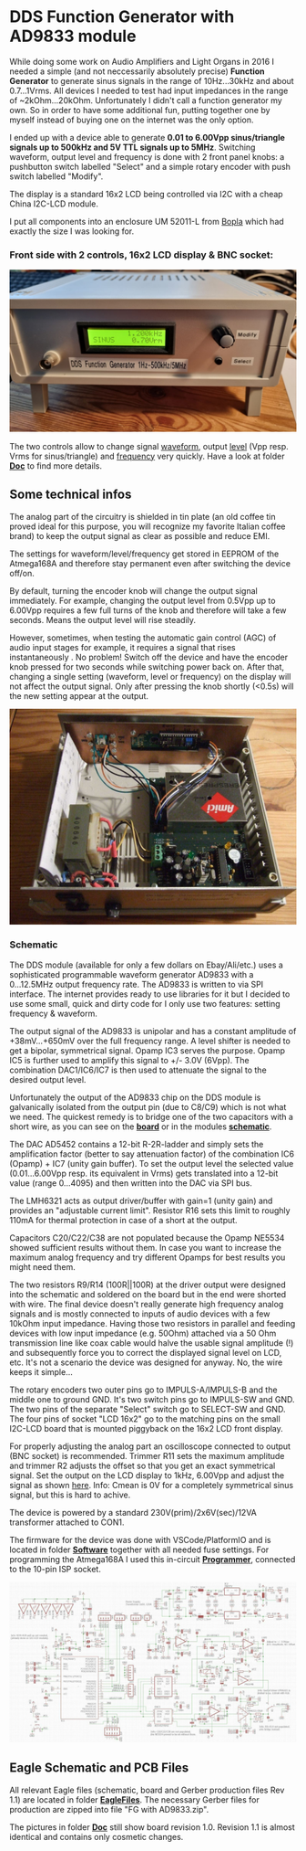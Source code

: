 # DDS Function Generator with AD9833 module #

While doing some work on Audio Amplifiers and Light Organs in 2016 I needed a simple (and not neccessarily absolutely precise) **Function Generator** to generate sinus signals in the range of 10Hz...30kHz and about 0.7...1Vrms. All devices I needed to test had input impedances in the range of ~2kOhm...20kOhm. Unfortunately I didn't call a function generator my own. So in order to have some additional fun, putting together one by myself instead of buying one on the internet was the only option. 

I ended up with a device able to generate **0.01 to 6.00Vpp sinus/triangle signals up to 500kHz and 5V TTL signals up to 5MHz**. Switching waveform, output level and frequency is done with 2 front panel knobs: a pushbutton switch labelled "Select" and a simple rotary encoder with push switch labelled "Modify". 
  
The display is a standard 16x2 LCD being controlled via I2C with a cheap China I2C-LCD module.

I put all components into an enclosure UM 52011-L from [Bopla](https://www.bopla.de/en/enclosure-technology/product/ultramas/enclosure-with-air-vents/um-52011-l.html) which had exactly the size I was looking for.
  
### Front side with 2 controls, 16x2 LCD display & BNC socket: ###
  
![github](https://github.com/yellobyte/DDS-FunctionGenerator-with-AD9833/raw/main/Doc/FrontDisplay-Vrms.jpg)
  
The two controls allow to change signal [waveform](https://github.com/yellobyte/DDS-FunctionGenerator-with-AD9833/raw/main/Doc/SettingWaveform.mp4), output [level](https://github.com/yellobyte/DDS-FunctionGenerator-with-AD9833/raw/main/Doc/SettingLevel+SwitchingBetweenVppVrms.mp4) (Vpp resp. Vrms for sinus/triangle) and [frequency](https://github.com/yellobyte/DDS-FunctionGenerator-with-AD9833/raw/main/Doc/SettingFrequency.mp4) very quickly. Have a look at folder [**Doc**](https://github.com/yellobyte/DDS-FunctionGenerator-with-AD9833/blob/main/Doc) to find more details. 
  
## Some technical infos ##

The analog part of the circuitry is shielded in tin plate (an old coffee tin proved ideal for this purpose, you will recognize my favorite Italian coffee brand) to keep the output signal as clear as possible and reduce EMI. 
  
The settings for waveform/level/frequency get stored in EEPROM of the Atmega168A and therefore stay permanent even after switching the device off/on.

By default, turning the encoder knob will change the output signal immediately. For example, changing the output level from 0.5Vpp up to 6.00Vpp requires a few full turns of the knob and therefore will take a few seconds. Means the output level will rise steadily.
  
However, sometimes, when testing the automatic gain control (AGC) of audio input stages for example, it requires a signal that rises instantaneously . No problem! Switch off the device and have the encoder knob pressed for two seconds while switching power back on. After that, changing a single setting (waveform, level or frequency) on the display will not affect the output signal. Only after pressing the knob shortly (<0.5s) will the new setting appear at the output.
    
![github](https://github.com/yellobyte/DDS-FunctionGenerator-with-AD9833/raw/main/Doc/OpenCase.jpg)
  
### Schematic ###
    
The DDS module (available for only a few dollars on Ebay/Ali/etc.) uses a sophisticated programmable waveform generator AD9833 with a 0...12.5MHz output frequency rate. The AD9833 is written to via SPI interface. The internet provides ready to use libraries for it but I decided to use some small, quick and dirty code for I only use two features: setting frequency & waveform.
  
The output signal of the AD9833 is unipolar and has a constant amplitude  of +38mV...+650mV over the full frequency range. A level shifter is needed to get a bipolar, symmetrical signal. Opamp IC3 serves the purpose. Opamp IC5 is further used to amplify this signal to +/- 3.0V (6Vpp). The combination DAC1/IC6/IC7 is then used to attenuate the signal to the desired output level.

Unfortunately the output of the AD9833 chip on the DDS module is galvanically isolated from the output pin (due to C8/C9) which is not what we need. The quickest remedy is to bridge one of the two capacitors with a short wire, as you can see on the [**board**](https://github.com/yellobyte/DDS-FunctionGenerator-with-AD9833/raw/main/Doc/Board_V1.0_top.jpg) or in the modules [**schematic**](https://github.com/yellobyte/DDS-FunctionGenerator-with-AD9833/raw/main/Doc/AD9833-Modul-with-Modification.jpg).
  
The DAC AD5452 contains a 12-bit R-2R-ladder and simply sets the amplification factor (better to say attenuation factor) of the combination IC6 (Opamp) + IC7 (unity gain buffer). To set the output level the selected value (0.01...6.00Vpp resp. its equivalent in Vrms) gets translated into a 12-bit value (range 0...4095) and then written into the DAC via SPI bus.
  
The LMH6321 acts as output driver/buffer with gain=1 (unity gain) and provides an  "adjustable current limit". Resistor R16 sets this limit to roughly 110mA for thermal protection in case of a short at the output.
  
Capacitors C20/C22/C38 are not populated because the Opamp NE5534 showed sufficient results without them. In case you want to increase the maximum analog frequency and try different Opamps for best results you might need them.

The two resistors R9/R14 (100R||100R) at the driver output were designed into the schematic and soldered on the board but in the end were shorted with wire. The final device doesn't really generate high frequency analog signals and is mostly connected to inputs of audio devices with a few 10kOhm input impedance. Having those two resistors in parallel and feeding devices with low input impedance (e.g. 50Ohm) attached via a 50 Ohm transmission line like coax cable would halve the usable signal amplitude (!) and subsequently force you to correct the displayed signal level on LCD, etc. It's not a scenario the device was designed for anyway. No, the wire keeps it simple...

The rotary encoders two outer pins go to IMPULS-A/IMPULS-B and the middle one to ground GND. It's two switch pins go to IMPULS-SW and GND. The two pins of the separate "Select" switch go to SELECT-SW and GND. The four pins of socket "LCD 16x2" go to the matching pins on the small I2C-LCD board that is mounted piggyback on the 16x2 LCD front display.
  
For properly adjusting the analog part an oscilloscope connected to output (BNC socket) is recommended. Trimmer R11 sets the maximum amplitude and trimmer R2 adjusts the offset so that you get an exact symmetrical signal.
Set the output on the LCD display to 1kHz, 6.00Vpp and adjust the signal as shown [here](https://github.com/yellobyte/DDS-FunctionGenerator-with-AD9833/raw/main/Doc/AdjustingOutputLevel.jpg). Info: Cmean is 0V for a completely symmetrical sinus signal, but this is hard to achive.
  
The device is powered by a standard 230V(prim)/2x6V(sec)/12VA transformer attached to CON1. 
  
The firmware for the device was done with VSCode/PlatformIO and is located in folder [**Software**](https://github.com/yellobyte/DDS-FunctionGenerator-with-AD9833/blob/main/Software) together with all needed fuse settings. For programming the Atmega168A I used this in-circuit [**Programmer**](https://github.com/yellobyte/USB-Atmel-In-Circuit-Programmer), connected to the 10-pin ISP socket.
  
![github](https://github.com/yellobyte/DDS-FunctionGenerator-with-AD9833/raw/main/EagleFiles/Schematic_V1.1.jpg)
  
## Eagle Schematic and PCB Files ##

All relevant Eagle files (schematic, board and Gerber production files Rev 1.1) are located in folder [**EagleFiles**](https://github.com/yellobyte/DDS-FunctionGenerator-with-AD9833/blob/main/EagleFiles). The necessary Gerber files for production are zipped into file "FG with AD9833.zip".  

The pictures in folder [**Doc**](https://github.com/yellobyte/DDS-FunctionGenerator-with-AD9833/blob/main/Doc) still show board revision 1.0.   Revision 1.1 is almost identical and contains only cosmetic changes.
   
